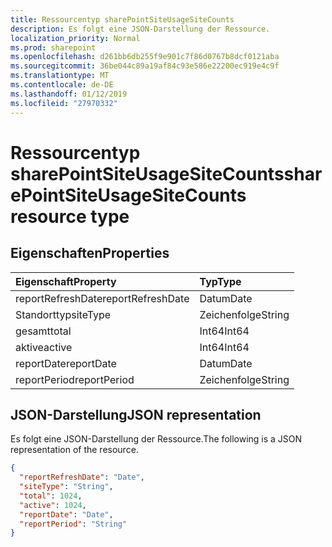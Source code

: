 ```yaml
---
title: Ressourcentyp sharePointSiteUsageSiteCounts
description: Es folgt eine JSON-Darstellung der Ressource.
localization_priority: Normal
ms.prod: sharepoint
ms.openlocfilehash: d261bb6db255f9e901c7f86d0767b8dcf0121aba
ms.sourcegitcommit: 36be044c89a19af84c93e586e22200ec919e4c9f
ms.translationtype: MT
ms.contentlocale: de-DE
ms.lasthandoff: 01/12/2019
ms.locfileid: "27970332"
---
```

# <a name="sharepointsiteusagesitecounts-resource-type"></a><span data-ttu-id="a9dcd-103">Ressourcentyp sharePointSiteUsageSiteCounts</span><span class="sxs-lookup"><span data-stu-id="a9dcd-103">sharePointSiteUsageSiteCounts resource type</span></span>

## <a name="properties"></a><span data-ttu-id="a9dcd-104">Eigenschaften</span><span class="sxs-lookup"><span data-stu-id="a9dcd-104">Properties</span></span>

| <span data-ttu-id="a9dcd-105">Eigenschaft</span><span class="sxs-lookup"><span data-stu-id="a9dcd-105">Property</span></span>          | <span data-ttu-id="a9dcd-106">Typ</span><span class="sxs-lookup"><span data-stu-id="a9dcd-106">Type</span></span>   |
| :---------------- | :----- |
| <span data-ttu-id="a9dcd-107">reportRefreshDate</span><span class="sxs-lookup"><span data-stu-id="a9dcd-107">reportRefreshDate</span></span> | <span data-ttu-id="a9dcd-108">Datum</span><span class="sxs-lookup"><span data-stu-id="a9dcd-108">Date</span></span>   |
| <span data-ttu-id="a9dcd-109">Standorttyp</span><span class="sxs-lookup"><span data-stu-id="a9dcd-109">siteType</span></span>          | <span data-ttu-id="a9dcd-110">Zeichenfolge</span><span class="sxs-lookup"><span data-stu-id="a9dcd-110">String</span></span> |
| <span data-ttu-id="a9dcd-111">gesamt</span><span class="sxs-lookup"><span data-stu-id="a9dcd-111">total</span></span>             | <span data-ttu-id="a9dcd-112">Int64</span><span class="sxs-lookup"><span data-stu-id="a9dcd-112">Int64</span></span>  |
| <span data-ttu-id="a9dcd-113">aktive</span><span class="sxs-lookup"><span data-stu-id="a9dcd-113">active</span></span>            | <span data-ttu-id="a9dcd-114">Int64</span><span class="sxs-lookup"><span data-stu-id="a9dcd-114">Int64</span></span>  |
| <span data-ttu-id="a9dcd-115">reportDate</span><span class="sxs-lookup"><span data-stu-id="a9dcd-115">reportDate</span></span>        | <span data-ttu-id="a9dcd-116">Datum</span><span class="sxs-lookup"><span data-stu-id="a9dcd-116">Date</span></span>   |
| <span data-ttu-id="a9dcd-117">reportPeriod</span><span class="sxs-lookup"><span data-stu-id="a9dcd-117">reportPeriod</span></span>      | <span data-ttu-id="a9dcd-118">Zeichenfolge</span><span class="sxs-lookup"><span data-stu-id="a9dcd-118">String</span></span> |

## <a name="json-representation"></a><span data-ttu-id="a9dcd-119">JSON-Darstellung</span><span class="sxs-lookup"><span data-stu-id="a9dcd-119">JSON representation</span></span>

<span data-ttu-id="a9dcd-120">Es folgt eine JSON-Darstellung der Ressource.</span><span class="sxs-lookup"><span data-stu-id="a9dcd-120">The following is a JSON representation of the resource.</span></span>

<!-- {
  "blockType": "resource",
  "@odata.type": "microsoft.graph.sharePointSiteUsageSiteCounts"
} -->

```json
{
  "reportRefreshDate": "Date", 
  "siteType": "String", 
  "total": 1024, 
  "active": 1024, 
  "reportDate": "Date", 
  "reportPeriod": "String"
}
```
